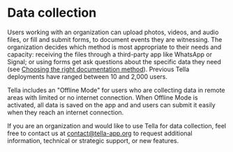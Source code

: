 # Data collection

Users working with an organization can upload photos, videos, and audio files, or fill and submit forms, to document events they are witnessing. The organization decides which method is most appropriate to their needs and capacity: receiving the files through a third-party app like WhatsApp or Signal; or using forms get ask questions about the specific data they need \(see [Choosing the right documentation method](../deploying-tella/choosing-the-right-documentation-method.md)\). Previous Tella deployments have ranged between 10 and 2,000 users. 

Tella includes an "Offline Mode" for users who are collecting data in remote areas with limited or no internet connection. When Offline Mode is activated, all data is saved on the app and and users can submit it easily when they reach an internet connection.

If you are an organization and would like to use Tella for data collection, feel free to contact us at contact@tella-app.org to request additional information, technical or strategic support, or new features.  



